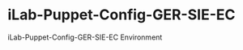 iLab-Puppet-Config-GER-SIE-EC
=============================

iLab-Puppet-Config-GER-SIE-EC Environment
